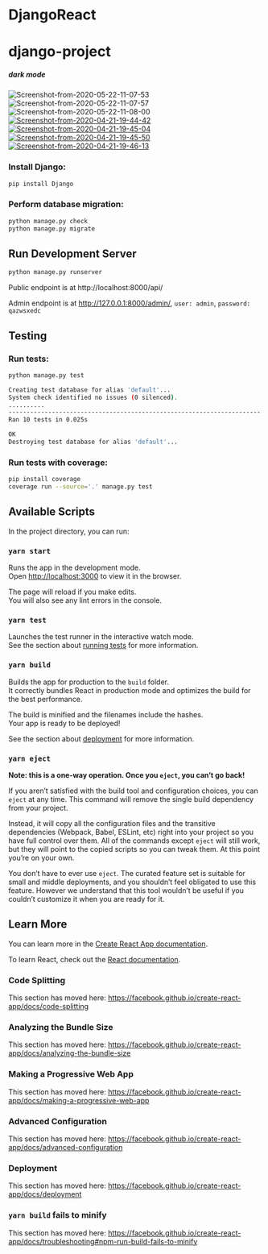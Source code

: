 # DjangoReact

# django-project
##### dark mode
<img src="https://i.ibb.co/T2N7nmq/Screenshot-from-2020-05-22-11-07-53.png" alt="Screenshot-from-2020-05-22-11-07-53" border="0">
<img src="https://i.ibb.co/xq2xGXn/Screenshot-from-2020-05-22-11-07-57.png" alt="Screenshot-from-2020-05-22-11-07-57" border="0">
<img src="https://i.ibb.co/gSxJX0Z/Screenshot-from-2020-05-22-11-08-00.png" alt="Screenshot-from-2020-05-22-11-08-00" border="0">
<a href="https://ibb.co/6HzYNwr"><img src="https://i.ibb.co/k4jKMB5/Screenshot-from-2020-04-21-19-44-42.png" alt="Screenshot-from-2020-04-21-19-44-42" border="0"></a>
<a href="https://ibb.co/PTWYyqg"><img src="https://i.ibb.co/GsMJDzR/Screenshot-from-2020-04-21-19-45-04.png" alt="Screenshot-from-2020-04-21-19-45-04" border="0"></a>
<a href="https://ibb.co/KL5GCZj"><img src="https://i.ibb.co/rcQtnPG/Screenshot-from-2020-04-21-19-45-50.png" alt="Screenshot-from-2020-04-21-19-45-50" border="0"></a>
<a href="https://ibb.co/4ggg13q"><img src="https://i.ibb.co/jZZZJsN/Screenshot-from-2020-04-21-19-46-13.png" alt="Screenshot-from-2020-04-21-19-46-13" border="0"></a>

### Install Django:
```bash
pip install Django
```

### Perform database migration:
```bash
python manage.py check
python manage.py migrate
```

## Run Development Server

```bash
python manage.py runserver
```
Public endpoint is at http://localhost:8000/api/

Admin endpoint is at http://127.0.0.1:8000/admin/, `user: admin`, `password: qazwsxedc`

## Testing

### Run tests:
```bash
python manage.py test
```

```bash
Creating test database for alias 'default'...
System check identified no issues (0 silenced).
..........
----------------------------------------------------------------------
Ran 10 tests in 0.025s

OK
Destroying test database for alias 'default'...
```

### Run tests with coverage:
```bash
pip install coverage
coverage run --source='.' manage.py test
```

## Available Scripts

In the project directory, you can run:

### `yarn start`

Runs the app in the development mode.<br />
Open [http://localhost:3000](http://localhost:3000) to view it in the browser.

The page will reload if you make edits.<br />
You will also see any lint errors in the console.

### `yarn test`

Launches the test runner in the interactive watch mode.<br />
See the section about [running tests](https://facebook.github.io/create-react-app/docs/running-tests) for more information.

### `yarn build`

Builds the app for production to the `build` folder.<br />
It correctly bundles React in production mode and optimizes the build for the best performance.

The build is minified and the filenames include the hashes.<br />
Your app is ready to be deployed!

See the section about [deployment](https://facebook.github.io/create-react-app/docs/deployment) for more information.

### `yarn eject`

**Note: this is a one-way operation. Once you `eject`, you can’t go back!**

If you aren’t satisfied with the build tool and configuration choices, you can `eject` at any time. This command will remove the single build dependency from your project.

Instead, it will copy all the configuration files and the transitive dependencies (Webpack, Babel, ESLint, etc) right into your project so you have full control over them. All of the commands except `eject` will still work, but they will point to the copied scripts so you can tweak them. At this point you’re on your own.

You don’t have to ever use `eject`. The curated feature set is suitable for small and middle deployments, and you shouldn’t feel obligated to use this feature. However we understand that this tool wouldn’t be useful if you couldn’t customize it when you are ready for it.

## Learn More

You can learn more in the [Create React App documentation](https://facebook.github.io/create-react-app/docs/getting-started).

To learn React, check out the [React documentation](https://reactjs.org/).

### Code Splitting

This section has moved here: https://facebook.github.io/create-react-app/docs/code-splitting

### Analyzing the Bundle Size

This section has moved here: https://facebook.github.io/create-react-app/docs/analyzing-the-bundle-size

### Making a Progressive Web App

This section has moved here: https://facebook.github.io/create-react-app/docs/making-a-progressive-web-app

### Advanced Configuration

This section has moved here: https://facebook.github.io/create-react-app/docs/advanced-configuration

### Deployment

This section has moved here: https://facebook.github.io/create-react-app/docs/deployment

### `yarn build` fails to minify

This section has moved here: https://facebook.github.io/create-react-app/docs/troubleshooting#npm-run-build-fails-to-minify
